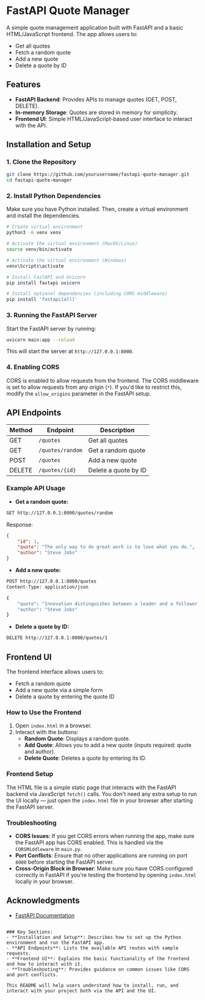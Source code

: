 
# FastAPI Quote Manager

A simple quote management application built with FastAPI and a basic HTML/JavaScript frontend. The app allows users to:
- Get all quotes
- Fetch a random quote
- Add a new quote
- Delete a quote by ID

## Features
- **FastAPI Backend**: Provides APIs to manage quotes (GET, POST, DELETE).
- **In-memory Storage**: Quotes are stored in memory for simplicity.
- **Frontend UI**: Simple HTML/JavaScript-based user interface to interact with the API.

## Installation and Setup

### 1. Clone the Repository
```bash
git clone https://github.com/yourusername/fastapi-quote-manager.git
cd fastapi-quote-manager
```

### 2. Install Python Dependencies
Make sure you have Python installed. Then, create a virtual environment and install the dependencies.

```bash
# Create virtual environment
python3 -m venv venv

# Activate the virtual environment (MacOS/Linux)
source venv/bin/activate

# Activate the virtual environment (Windows)
venv\Scripts\activate

# Install FastAPI and Uvicorn
pip install fastapi uvicorn

# Install optional dependencies (including CORS middleware)
pip install 'fastapi[all]'
```

### 3. Running the FastAPI Server
Start the FastAPI server by running:

```bash
uvicorn main:app --reload
```

This will start the server at `http://127.0.0.1:8000`.

### 4. Enabling CORS
CORS is enabled to allow requests from the frontend. The CORS middleware is set to allow requests from any origin (`*`). If you'd like to restrict this, modify the `allow_origins` parameter in the FastAPI setup.

## API Endpoints

| Method | Endpoint                | Description                      |
|--------|-------------------------|----------------------------------|
| GET    | `/quotes`               | Get all quotes                   |
| GET    | `/quotes/random`        | Get a random quote               |
| POST   | `/quotes`               | Add a new quote                  |
| DELETE | `/quotes/{id}`          | Delete a quote by ID             |

### Example API Usage

- **Get a random quote:**

```bash
GET http://127.0.0.1:8000/quotes/random
```

Response:
```json
{
    "id": 1,
    "quote": "The only way to do great work is to love what you do.",
    "author": "Steve Jobs"
}
```

- **Add a new quote:**

```bash
POST http://127.0.0.1:8000/quotes
Content-Type: application/json

{
    "quote": "Innovation distinguishes between a leader and a follower.",
    "author": "Steve Jobs"
}
```

- **Delete a quote by ID:**

```bash
DELETE http://127.0.0.1:8000/quotes/1
```

## Frontend UI

The frontend interface allows users to:
- Fetch a random quote
- Add a new quote via a simple form
- Delete a quote by entering the quote ID

### How to Use the Frontend

1. Open `index.html` in a browser.
2. Interact with the buttons:
   - **Random Quote**: Displays a random quote.
   - **Add Quote**: Allows you to add a new quote (inputs required: quote and author).
   - **Delete Quote**: Deletes a quote by entering its ID.

### Frontend Setup

The HTML file is a simple static page that interacts with the FastAPI backend via JavaScript `fetch()` calls. You don't need any extra setup to run the UI locally — just open the `index.html` file in your browser after starting the FastAPI server.

### Troubleshooting

- **CORS Issues**: If you get CORS errors when running the app, make sure the FastAPI app has CORS enabled. This is handled via the `CORSMiddleware` in `main.py`.
- **Port Conflicts**: Ensure that no other applications are running on port `8000` before starting the FastAPI server.
- **Cross-Origin Block in Browser**: Make sure you have CORS configured correctly in FastAPI if you're testing the frontend by opening `index.html` locally in your browser.

## Acknowledgments
- [FastAPI Documentation](https://fastapi.tiangolo.com/)
```

### Key Sections:
- **Installation and Setup**: Describes how to set up the Python environment and run the FastAPI app.
- **API Endpoints**: Lists the available API routes with sample requests.
- **Frontend UI**: Explains the basic functionality of the frontend and how to interact with it.
- **Troubleshooting**: Provides guidance on common issues like CORS and port conflicts.

This README will help users understand how to install, run, and interact with your project both via the API and the UI.